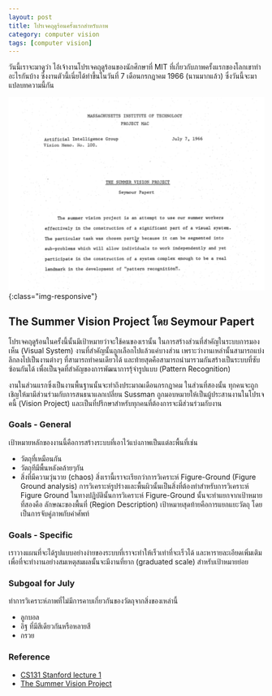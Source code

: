 ```yaml
---
layout: post
title: โปรเจคฤดูร้อนครั้งแรกสำหรับภาพ
category: computer vision
tags: [computer vision]
---
```


วันนี้เราจะมาดูว่า ไอ้เจ้างานโปรเจคฤดูร้อนของนักศึกษาที่ MIT ที่เกี่ยวกับภาพครั้งแรกของโลกเขาทำอะไรกันบ้าง ซึ่งงานตัวนี้เนี่ยได้ทำขึ้นในวันที่ 7 เดือนกรกฎาคม 1966 (นานมากแล้ว) ซึ่งวันนี้จะมาแปลบทความนี้กัน

![image-title-here](/assets/image_post/24-2-2018/summer_vision.png){:class="img-responsive"}

## The Summer Vision Project โดย Seymour Papert
โปรเจคฤดูร้อนในครั้งนี้นั้นมีเป้าหมายว่าจะใช้คนของเรานั้น
ในการสร้างส่วนที่สำคัญในระบบการมองเห็น (Visual System) งานที่สำคัญนั้นถูกเลือกไปแล้วแค่บางส่วน เพราะว่างานเหล่านั้นสามารถแบ่งลึกลงไปเป็นงานต่างๆ ที่สามารถทำคนเดียวได้ และท้ายสุดคือสามารถนำมารวมกันสร้างเป็นระบบที่ซับซ้อนกันได้ เพื่อเป็นจุดที่สำคัญของการพัฒนาการรุ้จำรูปแบบ (Pattern Recognition)

งานในส่วนแรกซึ่งเป็นงานพื้นฐานนั้นจะทำถึงประมาณเดือนกรกฎาคม ในส่วนที่สองนั้น ทุกคนจะถูกเชิญให้มามีส่วนร่วมกับการสนธนาแลกเปลี่ยน Sussman ถูกมอบหมายให้เป็นผู้ประสานงานในโปรเจคนี้ (Vision Project) และเป็นที่ปรึกษาสำหรับทุกคนที่ต้องการจะมีส่วนร่วมกับงาน

### Goals - General
เป้าหมายหลักของงานนี้คือการสร้างระบบที่เอาไว้แบ่งภาพเป็นแต่ละพื้นที่เช่น
* วัตถุที่เหมือนกัน
* วัตถุทีมีพื้นหลังคล้ายๆกัน
* สิ่งที่มีความวุ่นวาย (chaos)
สิ่งเรานี้เราจะเรียกว่าการวิเคราะห์ Figure-Ground (Figure Ground analysis)
การวิเคราะห์รูปร่างและพื้นผิวนั้นเป็นสิ่งที่ต้องทำสำหรับการวิเคราะห์ Figure Ground ในทางปฎิบัตินั้นการวิเคราะห์ Figure-Ground นั้นจะทำแยกจากเป้าหมายที่สองคือ ลักษณะของพื้นที่ (Region Description)
เป้าหมายสุดท้ายคือการแยกแยะวัตถุ โดยเป็นการจับคู่ภาพกับคำศัพท์

### Goals - Specific
เราวางแผนที่จะได้รูปแบบอย่างง่ายของระบบที่เราจะทำให้เร็วเท่าที่จะเร็วได้ และหารายละเอียดเพิ่มเติม เพื่อที่จะทำงานอย่างสมเหตุสมผลนั้นจะมีงานที่ยาก (graduated scale) สำหรับเป้าหมายย่อย

### Subgoal for July
ทำการวิเคราะห์ภาพที่ไม่มีการคาบเกี่ยวกันของวัตถุจากสิ่งของเหล่านี้
* ลูกบอล
* อิฐ ที่มีสีเดียวกันหรือหลายสี
* กรวย

### Reference
* [CS131 Stanford lecture 1](http://vision.stanford.edu/teaching/cs131_fall1718/files/01_introduction.pdf)
* [The Summer Vision Project](https://dspace.mit.edu/bitstream/handle/1721.1/6125/AIM-100.pdf?sequence=2)
